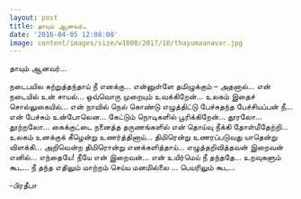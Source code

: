 ```yaml
---
layout: post
title: தாயும் ஆனவர்…
date: '2016-04-05 12:08:00'
image: content/images/size/w1000/2017/10/thayumaanavar.jpg
---
```


தாயும் ஆனவர்…

நடைபயில கற்றுத்தந்தாய் நீ எனக்கு…
என்னுள்ளே தமிழுக்கும் – அதனால்…
என் நடையில் உன் சாயல்… ஒவ்வொரு முறையும் உவக்கிறேன்…
உலகம் இதைச் சொல்லுகையில்…
என் நாவில் நெல் கொண்டு எழுத்திட்டு பேச்சுதந்த பேச்சியப்பன் நீ…
என் பேச்சும் உன்போலென… கேட்டும் நொடிகளில் பூரிக்கிறேன்…
தூரலோ… தூற்றலோ… கைக்குட்டை நனைத்த தருணங்களில் என் தொய்வு நீக்கி தோள்மீதேற்றி…
உலகம் உனக்குக் கீழென்று உணர்த்தினாய்…
திமிரென்று உணரப்படுவது யாதென்று விளக்கி…
அறிவென்ற திமிரொன்று எனக்களித்தாய்…
எழுத்தறிவித்தவன் இறைவன் எனில்… எந்தையே! நீயே என் இறைவன்…
என் உயிர்மெய் நீ தந்ததே…
உறவுகளும் கூட…
நீ தந்த எதிலும் மாற்றம் செய்ய மனமில்லை …
பெயரிலும் கூட…

-பிரதீபா